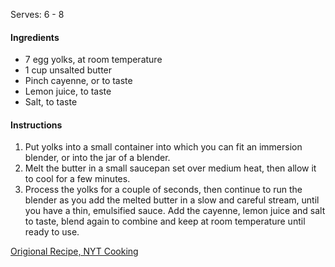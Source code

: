 Serves: 6 - 8

#### Ingredients

- 7 egg yolks, at room temperature
- 1 cup unsalted butter
- Pinch cayenne, or to taste
- Lemon juice, to taste
- Salt, to taste


#### Instructions

1. Put yolks into a small container into which you can fit an immersion blender, or into the jar of a blender.
1. Melt the butter in a small saucepan set over medium heat, then allow it to cool for a few minutes.
1. Process the yolks for a couple of seconds, then continue to run the blender as you add the melted butter in a slow and careful stream, until you have a thin, emulsified sauce. Add the cayenne, lemon juice and salt to taste, blend again to combine and keep at room temperature until ready to use.

[Origional Recipe, NYT Cooking](https://cooking.nytimes.com/recipes/1019115-hollandaise-sauce)
